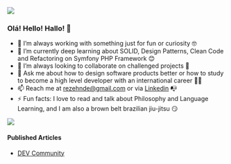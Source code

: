 <img src="https://github-readme-stats.vercel.app/api/top-langs/?username=rezehnde&layout=compact" />

### Olá! Hello! Hallo! 👋

- 🔭 I’m always working with something just for fun or curiosity :nerd_face:
- 🌱 I’m currently deep learning about SOLID, Design Patterns, Clean Code and Refactoring on Symfony PHP Framework :blush:
- 👯 I’m always looking to collaborate on challenged projects :monocle_face:
- 💬 Ask me about how to design software products better or how to study to become a high level developer with an international career :man_teacher:
- 📫 Reach me at rezehnde@gmail.com or via [Linkedin](https://www.linkedin.com/in/rezehnde/) :mailbox_with_no_mail:
- ⚡ Fun facts: I love to read and talk about Philosophy and Language Learning, and I am also a brown belt brazilian jiu-jitsu :smirk:

<img src="https://github-readme-stats.vercel.app/api?username=rezehnde&count_private=true&show_icons=true&layout=compact" />

#### Published Articles
- [DEV Community](https://dev.to/rezehnde)
